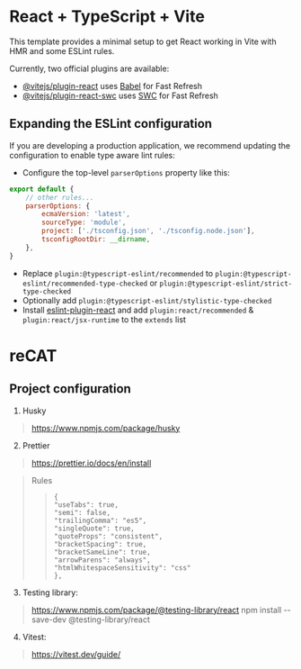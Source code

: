# React + TypeScript + Vite

This template provides a minimal setup to get React working in Vite with HMR and some ESLint rules.

Currently, two official plugins are available:

- [@vitejs/plugin-react](https://github.com/vitejs/vite-plugin-react/blob/main/packages/plugin-react/README.md) uses [Babel](https://babeljs.io/) for Fast Refresh
- [@vitejs/plugin-react-swc](https://github.com/vitejs/vite-plugin-react-swc) uses [SWC](https://swc.rs/) for Fast Refresh

## Expanding the ESLint configuration

If you are developing a production application, we recommend updating the configuration to enable type aware lint rules:

- Configure the top-level `parserOptions` property like this:

```js
export default {
	// other rules...
	parserOptions: {
		ecmaVersion: 'latest',
		sourceType: 'module',
		project: ['./tsconfig.json', './tsconfig.node.json'],
		tsconfigRootDir: __dirname,
	},
}
```

- Replace `plugin:@typescript-eslint/recommended` to `plugin:@typescript-eslint/recommended-type-checked` or `plugin:@typescript-eslint/strict-type-checked`
- Optionally add `plugin:@typescript-eslint/stylistic-type-checked`
- Install [eslint-plugin-react](https://github.com/jsx-eslint/eslint-plugin-react) and add `plugin:react/recommended` & `plugin:react/jsx-runtime` to the `extends` list

# reCAT

## Project configuration

1. Husky

> https://www.npmjs.com/package/husky

2. Prettier

> https://prettier.io/docs/en/install

> Rules
>
> > ```
> > {
> > "useTabs": true,
> > "semi": false,
> > "trailingComma": "es5",
> > "singleQuote": true,
> > "quoteProps": "consistent",
> > "bracketSpacing": true,
> > "bracketSameLine": true,
> > "arrowParens": "always",
> > "htmlWhitespaceSensitivity": "css"
> > },
> > ```

3. Testing library:

> https://www.npmjs.com/package/@testing-library/react
> npm install --save-dev @testing-library/react


4. Vitest:
> https://vitest.dev/guide/
